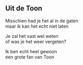 ---
---

## Uit de Toon

Misschien had je het al in de gaten \
maar ik kan het echt niet laten

Je zal het vast wel weten \
of was je het weer vergeten?

Ik ben echt heel gewoon \
een grote fan van Toon
